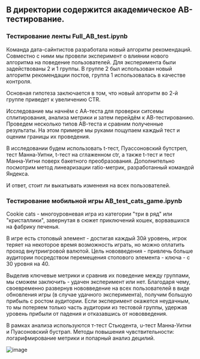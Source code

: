 ## В директории содержится академическое АВ-тестирование.

### Тестирование ленты Full_AB_test.ipynb

Команда дата-сайнтистов разработала новый алгоритм рекомендаций. Совместно с ними мы провели эксперимент о влиянии нового алгоритма на поведение пользователей. Для эксперимента были задействованы 2 и 1 группы. В группе 2 был использован новый алгоритм рекомендации постов, группа 1 использовалась в качестве контроля.

Основная гипотеза заключается в том, что новый алгоритм во 2-й группе приведет к увеличению CTR.

Исследование мы начнём с АА-теста для проверки ситсемы сплитирования, анализа метрики и затем перейдём к АВ-тестированию. Проведем несколько типов АВ-теста и сравним полученные результаты. На этом примере мы руками пощупаем каждый тест и оценим границы их проведения.

В исследовании будем использовать t-тест, Пуассоновский бутстреп, тест Манна-Уитни, t-тест на сглаженном ctr, а также t-тест и тест Манна-Уитни поверх бакетного преобразования. Дополнительно посмотрим метод линеаризации ratio-метрик, разработанный командой Яндекса.

И ответ, стоит ли выкатывать изменеия на всех пользователей.

### Тестирование мобильной игры AB_test_cats_game.ipynb

Cookie cats - многоуровневая игра из категории "три в ряд" или "кристаллики", завернутая в сюжет приключений кошек, ворвавшихся на фабрику печенья.

В игре есть стоповый элемент - достигая каждый 30й уровень, игрок теряет на некоторое время возможность играть, но можно оплатить проход внутриигровой валютой. Цель нововведения - привлечь больше аудитории посредством перемещения стопового элемента - ключа - с 30 уровня на 40.

Выделив ключевые метрики и сравнив их поведение между группами, мы сможем заключить - удачен эксперимент или нет. Благодаря чему, своевременно развернув нововведение на всех пользователей в виде обновления игры (в случае удачного эксперимента), получим большую прибыль с ростом аудитории. Если эксперимент окажется неудачным, то мы потеряем только часть аудитории из тестовой группы, удержав уровень прибыли от падения и отказавшись от нововведения.

В рамках анализа используются т-тест Стьюдента, u-тест Манна-Уитни и Пуасоновский бустрап. Методы повышения чувствительности: логарифмирование метрики и попарный анализ децилий.


![image](https://user-images.githubusercontent.com/94457858/195098432-62ed4392-3c77-421a-910c-11d8bd9bcfca.png)

